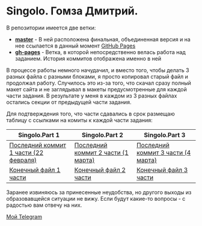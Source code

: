 # Singolo. Гомза Дмитрий. 

В репозитории имеется две ветки: 
* [**master**](https://github.com/dmitriy-homza/singolo/commits/master) - В ней расположена финальная, объединенная версия и на нее ссылается в данный момент [GitHub Pages](https://dmitriy-homza.github.io/singolo/)
* [**gh-pages**](https://github.com/dmitriy-homza/singolo/commits/gh-pages) - Ветка, в которой непосредственно велась работа над заданием. История коммитов отображена именно в ней

В процессе работы немного начудачил, и вместо того, чтобы делать 3 разных файла с разными блоками, я просто копировал старый файл и продолжал работу. Случилось это из-за того, что скачал сразу полный макет сайта и не заглядывал в макеты предусмотренные для каждой части задания.
В результате у меня в каждом из 3 разных файлах остались секции от предыдущей части задания.

Для подтверждения того, что части сдавались в срок размещаю таблицу с ссылками на комиты к каждой части задания:

Singolo.Part 1 | Singolo.Part 2 | Singolo.Part 3
------------ | ------------- | -------------
[Последний коммит 1 части (22 февраля)](https://github.com/dmitriy-homza/singolo/commit/e4535045701a3dcd27fb903bcfc5a6249e34d6de) | [Последний коммит 2 части (1 марта)](https://github.com/dmitriy-homza/singolo/commit/e298116f602bb02417d2cb1987fc272cc0bd1fff) | [Последний коммит 3 части (4 марта)](https://github.com/dmitriy-homza/singolo/commit/412481cfa865a884e75291da134b5472d3b8db99) 
[Конечный файл 1 части](https://github.com/dmitriy-homza/singolo/blob/gh-pages/index.html) | [Конечный файл 2 части](https://github.com/dmitriy-homza/singolo/blob/gh-pages/index2.html) | [Конечный файл 3 части](https://github.com/dmitriy-homza/singolo/blob/gh-pages/index3.html)

Заранее извиняюсь за принесенные неудобства, но другого выходы из образовавщейся ситуации не вижу. Если будут какие-то вопросы - с радостью вам отвечу на них. 

[Мой Telegram](https://t.me/Dmitriy_Homza)
